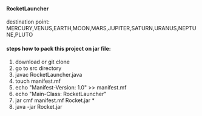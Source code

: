 #### RocketLauncher

destination point:    MERCURY,VENUS,EARTH,MOON,MARS,JUPITER,SATURN,URANUS,NEPTUNE,PLUTO

#### steps how to pack this project on jar file:
1) download or git clone
2) go to src directory
3) javac RocketLauncher.java
4) touch manifest.mf
5) echo "Manifest-Version: 1.0" >> manifest.mf
6) echo "Main-Class: RocketLauncher"
7) jar cmf manifest.mf Rocket.jar *
8) java -jar Rocket.jar


